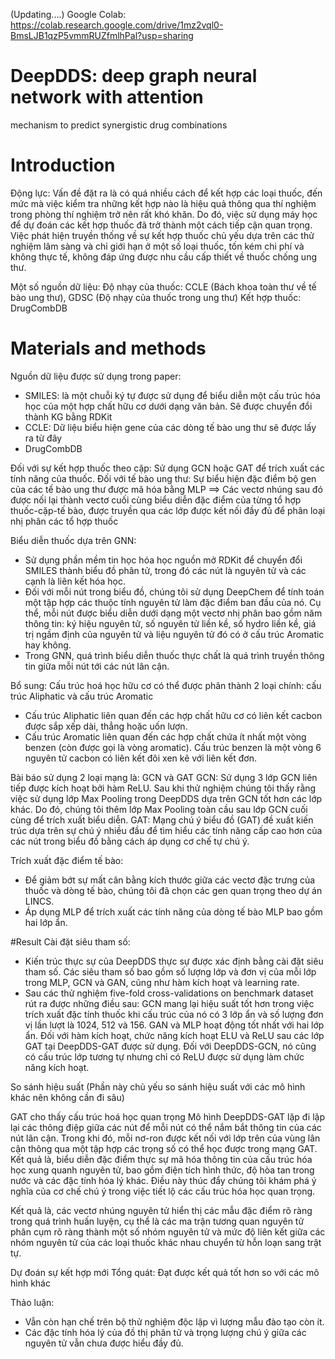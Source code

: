 (Updating....)
Google Colab: https://colab.research.google.com/drive/1mz2vql0-BmsLJB1qzP5vmmRUZfmlhPal?usp=sharing
# DeepDDS: deep graph neural network with attention
mechanism to predict synergistic drug combinations

# Introduction
Động lực: Vấn đề đặt ra là có quá nhiều cách để kết hợp các loại thuốc, đến mức mà việc kiểm tra những kết hợp nào là hiệu quả thông qua thí nghiệm trong phòng thí nghiệm trở nên rất khó khăn. Do đó, việc sử dụng máy học để dự đoán các kết hợp thuốc đã trở thành một cách tiếp cận quan trọng.
Việc phát hiện truyền thống về sự kết hợp thuốc chủ yếu dựa trên các thử nghiệm lâm sàng và chỉ giới hạn ở một số loại thuốc, tốn kém chi phí và không thực tế, không đáp ứng được nhu cầu cấp thiết về thuốc chống ung thư.

Một số nguồn dữ liệu:
Độ nhạy của thuốc: CCLE (Bách khoa toàn thư về tế bào ung thư), GDSC (Độ nhạy của thuốc trong ung thư)
Kết hợp thuốc: DrugCombDB

# Materials and methods
Nguồn dữ liệu được sử dụng trong paper:
- SMILES:  là một chuỗi ký tự được sử dụng để biểu diễn một cấu trúc hóa học của một hợp chất hữu cơ dưới dạng văn bản. Sẽ được chuyển đổi thành KG bằng RDKit
- CCLE: Dữ liệu biểu hiện gene của các dòng tế bào ung thư sẽ được lấy ra từ đây
- DrugCombDB

 


Đối với sự kết hợp thuốc theo cặp: Sử dụng GCN hoặc GAT để trích xuất các tính năng của thuốc.
Đối với tế bào ung thư: Sự biểu hiện đặc điểm bộ gen của các tế bào ung thư được mã hóa bằng MLP
⟹ Các vectơ nhúng sau đó được nối lại thành vectơ cuối cùng biểu diễn đặc điểm của từng tổ hợp thuốc-cặp-tế bào, được truyền qua các lớp được kết nối đầy đủ để phân loại nhị phân các tổ hợp thuốc

Biểu diễn thuốc dựa trên GNN:
- Sử dụng phần mềm tin học hóa học nguồn mở RDKit để chuyển đổi SMILES thành biểu đồ phân
tử, trong đó các nút là nguyên tử và các cạnh là liên kết hóa học.
- Đối với mỗi nút trong biểu đồ, chúng tôi sử dụng DeepChem để tính toán một tập hợp các thuộc tính
nguyên tử làm đặc điểm ban đầu của nó. Cụ thể, mỗi nút được biểu diễn dưới dạng một vectơ nhị phân bao gồm năm thông tin: ký hiệu nguyên tử, số nguyên tử liền kề, số hydro liền kề, giá trị ngầm định của nguyên tử và liệu nguyên tử đó có ở cấu trúc Aromatic hay không.
- Trong GNN, quá trình biểu diễn thuốc thực chất là quá trình truyền thông tin giữa mỗi nút tới các nút lân cận.

Bổ sung:
Cấu trúc hoá học hữu cơ có thể được phân thành 2 loại chính: cấu trúc Aliphatic và cấu trúc Aromatic
- Cấu trúc Aliphatic liên quan đến các hợp chất hữu cơ có liên kết cacbon được sắp xếp dài, thẳng hoặc uốn lượn.
- Cấu trúc Aromatic liên quan đến các hợp chất chứa ít nhất một vòng benzen (còn được gọi là vòng aromatic). Cấu trúc benzen là một vòng 6 nguyên tử cacbon có liên kết đôi xen kẽ với liên kết đơn.

Bài báo sử dụng 2 loại mạng là: GCN và GAT
GCN: Sử dụng 3 lớp GCN liên tiếp được kích hoạt bởi hàm ReLU. Sau khi thử nghiệm chúng tôi thấy rằng việc sử dụng lớp Max Pooling trong DeepDDS dựa trên GCN tốt hơn các lớp khác. Do đó, chúng tôi thêm lớp Max Pooling toàn cầu sau lớp GCN cuối cùng để trích xuất biểu diễn.
GAT: Mạng chú ý biểu đồ (GAT) đề xuất kiến trúc dựa trên sự chú ý nhiều đầu để tìm hiểu các tính năng cấp cao hơn của các nút trong biểu đồ bằng cách áp dụng cơ chế tự chú ý.

Trích xuất đặc điểm tế bào:
- Để giảm bớt sự mất cân bằng kích thước giữa các vectơ đặc trưng của thuốc và dòng tế bào, chúng tôi đã chọn các gen quan trọng theo dự án LINCS.
- Áp dụng MLP để trích xuất các tính năng của dòng tế bào MLP bao gồm hai lớp ẩn.

#Result
Cài đặt siêu tham số:
- Kiến trúc thực sự của DeepDDS thực sự được xác định bằng cài đặt siêu tham số. Các siêu tham số bao gồm số lượng lớp và đơn vị của mỗi lớp trong MLP, GCN và GAN, cũng như hàm kích hoạt và learning rate.
- Sau các thử nghiệm five-fold cross-validations on benchmark dataset rút ra được những điều sau:
	GCN mang lại hiệu suất tốt hơn trong việc trích xuất đặc tính thuốc khi cấu trúc của nó có 3 lớp ẩn và số lượng đơn vị lần lượt là 1024, 512 và 156.
	GAN và MLP hoạt động tốt nhất với hai lớp ẩn.
	Đối với hàm kích hoạt, chức năng kích hoạt ELU và ReLU sau các lớp GAT tại DeepDDS-GAT được sử dụng.
	Đối với DeepDDS-GCN, nó cũng có cấu trúc lớp tương tự nhưng chỉ có ReLU được sử dụng làm chức năng kích hoạt.
 
So sánh hiệu suất (Phần này chủ yếu so sánh hiệu suất với các mô hình khác nên không cần đi sâu)
 
 
 
 
 

GAT cho thấy cấu trúc hoá học quan trọng
Mô hình DeepDDS-GAT lặp đi lặp lại các thông điệp giữa các nút để mỗi nút có thể nắm bắt thông tin của các nút lân cận. Trong khi đó, mỗi nơ-ron được kết nối với lớp trên của vùng lân cận thông qua một tập hợp các trọng số có thể học được trong mạng GAT. Kết quả là, biểu diễn đặc điểm thực sự mã
hóa thông tin của cấu trúc hóa học xung quanh nguyên tử, bao gồm điện tích hình thức, độ hòa tan trong nước và các đặc tính hóa lý khác. Điều này thúc đẩy chúng tôi khám phá ý nghĩa của cơ chế chú ý trong việc tiết lộ các cấu trúc hóa học quan trọng.
 
Kết quả là, các vectơ nhúng nguyên tử hiển thị các mẫu đặc điểm rõ ràng trong quá trình huấn luyện, cụ thể là các ma trận tương quan nguyên tử phân cụm rõ ràng thành một số nhóm nguyên tử và mức độ liên kết giữa các nhóm nguyên tử của các loại thuốc khác nhau chuyển từ hỗn loạn sang trật tự.

Dự đoán sự kết hợp mới
Tổng quát: Đạt được kết quả tốt hơn so với các mô hình khác

Thảo luận:
- Vẫn còn hạn chế trên bộ thử nghiệm độc lập vì lượng mẫu đào tạo còn ít.
- Các đặc tính hóa lý của đồ thị phân tử và trọng lượng chú ý giữa các nguyên tử vẫn chưa được hiểu đầy đủ.









